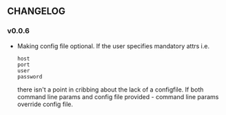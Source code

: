 ## CHANGELOG

### v0.0.6

- Making config file optional. If the user specifies mandatory attrs i.e.

  ```
  host
  port
  user
  password
  ```

  there isn't a point in cribbing about the lack of a configfile. If both command line params and config file provided - command line params override config file.
